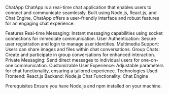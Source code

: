 ChatApp
ChatApp is a real-time chat application that enables users to connect and communicate seamlessly. Built using Node.js, React.js, and Chat Engine, ChatApp offers a user-friendly interface and robust features for an engaging chat experience.

Features
Real-time Messaging: Instant messaging capabilities using socket connections for immediate communication.
User Authentication: Secure user registration and login to manage user identities.
Multimedia Support: Users can share images and files within chat conversations.
Group Chats: Create and participate in group conversations for enhanced interaction.
Private Messaging: Send direct messages to individual users for one-on-one communication.
Customizable User Experience: Adjustable parameters for chat functionality, ensuring a tailored experience.
Technologies Used
Frontend: React.js
Backend: Node.js
Chat Functionality: Chat Engine


Prerequisites
Ensure you have Node.js and npm installed on your machine.
